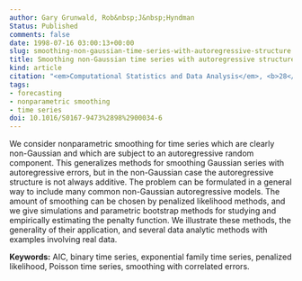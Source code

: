 ```yaml
---
author: Gary Grunwald, Rob&nbsp;J&nbsp;Hyndman
Status: Published
comments: false
date: 1998-07-16 03:00:13+00:00
slug: smoothing-non-gaussian-time-series-with-autoregressive-structure
title: Smoothing non-Gaussian time series with autoregressive structure
kind: article
citation: "<em>Computational Statistics and Data Analysis</em>, <b>28</b>, 171-191"
tags:
- forecasting
- nonparametric smoothing
- time series
doi: 10.1016/S0167-9473%2898%2900034-6
---
```


We consider nonparametric smoothing for time series which are clearly non-Gaussian and which are subject to an autoregressive random component. This generalizes methods for smoothing Gaussian series with autoregressive errors, but in the non-Gaussian case the autoregressive structure is not always additive. The problem can be formulated in a general way to include many common non-Gaussian autoregressive models. The amount of smoothing can be chosen by penalized likelihood methods, and we give simulations and parametric bootstrap methods for studying and empirically estimating the penalty function. We illustrate these methods, the generality of their application, and several data analytic methods with examples involving real data.

**Keywords:** AIC, binary time series, exponential family time series, penalized likelihood, Poisson time series, smoothing with correlated errors.

